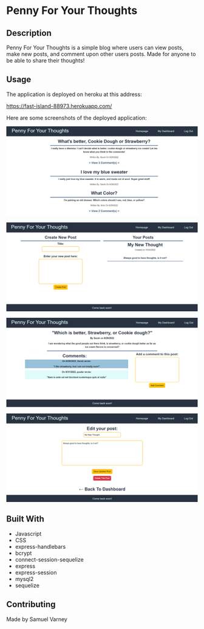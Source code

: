 # Penny For Your Thoughts

## Description

Penny For Your Thoughts is a simple blog where users can view posts, make new posts, and comment upon other users posts. Made for anyone to be able to share their thoughts! 

## Usage

The application is deployed on heroku at this address: 

https://fast-island-88973.herokuapp.com/

Here are some screenshots of the deployed application:

![](./public/images/Penny1.png)

![](./public/images/Penny2.png)

![](./public/images/Penny3.png)

![](./public/images/Penny4.png)

## Built With
* Javascript
* CSS
* express-handlebars
* bcrypt
* connect-session-sequelize
* express
* express-session
* mysql2
* sequelize

## Contributing
Made by Samuel Varney

